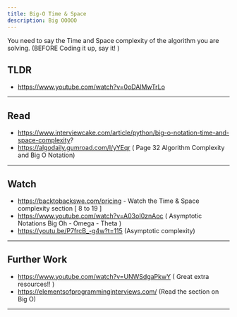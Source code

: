 ```yaml
---
title: Big-O Time & Space
description: Big OOOOO
---
```

You need to say the Time and Space complexity of the algorithm you are solving. (BEFORE Coding it up, say it! ) 

## TLDR
- https://www.youtube.com/watch?v=0oDAlMwTrLo 


---
## Read
- https://www.interviewcake.com/article/python/big-o-notation-time-and-space-complexity?
- https://algodaily.gumroad.com/l/yYEqr ( Page 32 Algorithm Complexity and Big O Notation)

---
## Watch
- https://backtobackswe.com/pricing - Watch the Time & Space complexity section [ 8 to 19 ]
- https://www.youtube.com/watch?v=A03oI0znAoc ( Asymptotic Notations Big Oh - Omega - Theta )
- https://youtu.be/P7frcB_-g4w?t=115 (Asymptotic complexity)


---
## Further Work 

- https://www.youtube.com/watch?v=UNWSdgaPkwY ( Great extra resources!! )
- https://elementsofprogramminginterviews.com/ (Read the section on Big O) 
---
